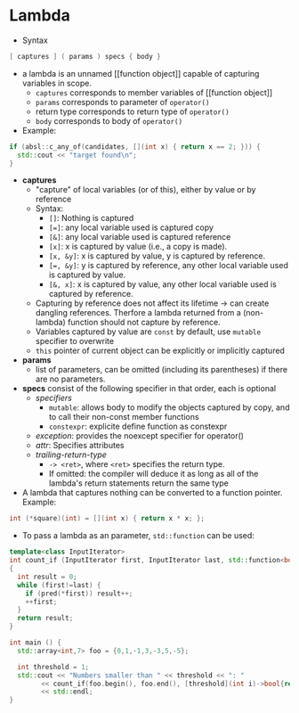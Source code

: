 # Lambda
- Syntax
```C++
[ captures ] ( params ) specs { body }
```
- a lambda is an unnamed [[function object]] capable of capturing variables in scope.
    - `captures` corresponds to member variables of [[function object]]
    - `params` corresponds to parameter of `operator()`
    -  return type corresponds to return type of `operator()`
    - `body` corresponds to body of `operator()`
- Example:
```C++
if (absl::c_any_of(candidates, [](int x) { return x == 2; })) {
  std::cout << "target found\n";
}
```

- **captures**
    - "capture" of local variables (or of this), either by value or by reference
    - Syntax:
        - `[]`: Nothing is captured
        - `[=]`: any local variable used is captured copy
        - `[&]`: any local variable used is captured reference
        - `[x]`: x is captured by value (i.e., a copy is made).
        - `[x, &y]`: x is captured by value, y is captured by reference.
        - `[=, &y]`: y is captured by reference, any other local variable used is captured by value.
        - `[&, x]`: x is captured by value, any other local variable used is captured by reference.
    - Capturing by reference does not affect its lifetime -> can create dangling references. Therfore a lambda returned from a (non-lambda) function should not capture by reference.
    - Variables captured by value are `const` by default, use `mutable` specifier to overwrite
    - `this` pointer of current object can be explicitly or implicitly captured
- **params**
    -  list of parameters, can be omitted (including its parentheses) if there are no parameters.
- **specs** consist of the following specifier in that order, each is optional
    - *specifiers*
        - `mutable`: allows body to modify the objects captured by copy, and to call their non-const member functions
        - `constexpr`: explicite define function as constexpr
    - *exception*: provides the noexcept specifier for operator()
    - *attr*: Specifies attributes
    - *trailing-return-type*
        - `-> <ret>`, where `<ret>` specifies the return type.
        -  If omitted: the compiler will deduce it as long as all of the lambda's return statements return the same type
- A lambda that captures nothing can be converted to a function pointer. Example:
```C++
int (*square)(int) = [](int x) { return x * x; };
```

- To pass a lambda as an parameter, `std::function` can be used:
```C++
template<class InputIterator>
int count_if (InputIterator first, InputIterator last, std::function<bool(int)> pred)
{
  int result = 0;
  while (first!=last) {
    if (pred(*first)) result++;
    ++first;
  }
  return result;
}

int main () {
  std::array<int,7> foo = {0,1,-1,3,-3,5,-5};

  int threshold = 1;
  std::cout << "Numbers smaller than " << threshold << ": "
        << count_if(foo.begin(), foo.end(), [threshold](int i)->bool{return i < threshold;})
        << std::endl;
}
```
